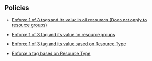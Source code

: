 ## Policies
  
  + [Enforce 1 of 3 tags and its value in all resources (Does not apply to resource groups)](https://github.com/xdanielribeiro/AzurePolicy/blob/master/Enforce-1-of-3-tags-and-its-value-in-all-resources.json)
  
  + [Enforce 1 of 3 tag and its value on resource groups](https://github.com/xdanielribeiro/AzurePolicy/blob/master/Enforce-1-of-3-tag-and-its-value-on-resource-groups.json)
  
   + [Enforce 1 of 3 tag and its value based on Resource Type](https://github.com/xdanielribeiro/AzurePolicy/blob/master/Enforce-1-of-3-tag-and-its-value-based-on-Resource-Type.json)
  
   + [Enforce a tag based on Resource Type](https://github.com/xdanielribeiro/AzurePolicy/blob/master/Enforce-a-tag-based-on-Resource-Type.json)
